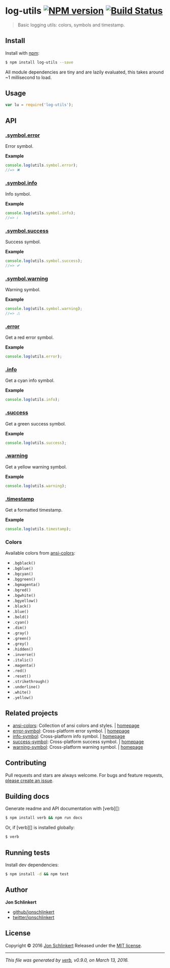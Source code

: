 # log-utils [![NPM version](https://img.shields.io/npm/v/log-utils.svg)](https://www.npmjs.com/package/log-utils) [![Build Status](https://img.shields.io/travis/jonschlinkert/log-utils.svg)](https://travis-ci.org/jonschlinkert/log-utils)

> Basic logging utils: colors, symbols and timestamp.

## Install

Install with [npm](https://www.npmjs.com/):

```sh
$ npm install log-utils --save
```

All module dependencies are tiny and are lazily evaluated, this takes around ~1 millisecond to load.

## Usage

```js
var lu = require('log-utils');
```

## API

### [.symbol.error](index.js#L39)

Error symbol.

**Example**

```js
console.log(utils.symbol.error);
//=> ✖
```

### [.symbol.info](index.js#L54)

Info symbol.

**Example**

```js
console.log(utils.symbol.info);
//=> ℹ
```

### [.symbol.success](index.js#L69)

Success symbol.

**Example**

```js
console.log(utils.symbol.success);
//=> ✔
```

### [.symbol.warning](index.js#L84)

Warning symbol.

**Example**

```js
console.log(utils.symbol.warning);
//=> ⚠
```

### [.error](index.js#L98)

Get a red error symbol.

**Example**

```js
console.log(utils.error);
```

### [.info](index.js#L112)

Get a cyan info symbol.

**Example**

```js
console.log(utils.info);
```

### [.success](index.js#L126)

Get a green success symbol.

**Example**

```js
console.log(utils.success);
```

### [.warning](index.js#L140)

Get a yellow warning symbol.

**Example**

```js
console.log(utils.warning);
```

### [.timestamp](index.js#L154)

Get a formatted timestamp.

**Example**

```js
console.log(utils.timestamp);
```

### Colors

Available colors from [ansi-colors](https://github.com/doowb/ansi-colors):

* `.bgblack()`
* `.bgblue()`
* `.bgcyan()`
* `.bggreen()`
* `.bgmagenta()`
* `.bgred()`
* `.bgwhite()`
* `.bgyellow()`
* `.black()`
* `.blue()`
* `.bold()`
* `.cyan()`
* `.dim()`
* `.gray()`
* `.green()`
* `.grey()`
* `.hidden()`
* `.inverse()`
* `.italic()`
* `.magenta()`
* `.red()`
* `.reset()`
* `.strikethrough()`
* `.underline()`
* `.white()`
* `.yellow()`

## Related projects

* [ansi-colors](https://www.npmjs.com/package/ansi-colors): Collection of ansi colors and styles. | [homepage](https://github.com/doowb/ansi-colors)
* [error-symbol](https://www.npmjs.com/package/error-symbol): Cross-platform error symbol. | [homepage](https://github.com/jonschlinkert/error-symbol)
* [info-symbol](https://www.npmjs.com/package/info-symbol): Cross-platform info symbol. | [homepage](https://github.com/jonschlinkert/info-symbol)
* [success-symbol](https://www.npmjs.com/package/success-symbol): Cross-platform success symbol. | [homepage](https://github.com/jonschlinkert/success-symbol)
* [warning-symbol](https://www.npmjs.com/package/warning-symbol): Cross-platform warning symbol. | [homepage](https://github.com/jonschlinkert/warning-symbol)

## Contributing

Pull requests and stars are always welcome. For bugs and feature requests, [please create an issue](https://github.com/jonschlinkert/log-utils/issues/new).

## Building docs

Generate readme and API documentation with [verb][]:

```sh
$ npm install verb && npm run docs
```

Or, if [verb][] is installed globally:

```sh
$ verb
```

## Running tests

Install dev dependencies:

```sh
$ npm install -d && npm test
```

## Author

**Jon Schlinkert**

* [github/jonschlinkert](https://github.com/jonschlinkert)
* [twitter/jonschlinkert](http://twitter.com/jonschlinkert)

## License

Copyright © 2016 [Jon Schlinkert](https://github.com/jonschlinkert)
Released under the [MIT license](https://github.com/jonschlinkert/log-utils/blob/master/LICENSE).

***

_This file was generated by [verb](https://github.com/verbose/verb), v0.9.0, on March 13, 2016._